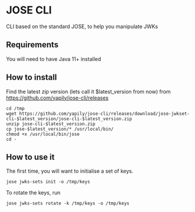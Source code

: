 # JOSE CLI
CLI based on the standard JOSE, to help you manipulate JWKs

## Requirements

You will need to have Java 11+ installed

## How to install

Find the latest zip version (lets call it $latest_version from now) from https://github.com/yapily/jose-cli/releases


```
cd /tmp
wget https://github.com/yapily/jose-cli/releases/download/jose-jwkset-cli-$latest_version/jose-cli-$latest_version.zip
unzip jose-cli-$latest_version.zip
cp jose-$latest_version/* /usr/local/bin/
chmod +x /usr/local/bin/jose
cd -
```

## How to use it

The first time, you will want to initialise a set of keys.

```
jose jwks-sets init -o /tmp/keys 
```

To rotate the keys, run

```
jose jwks-sets rotate -k /tmp/keys -o /tmp/keys
```

